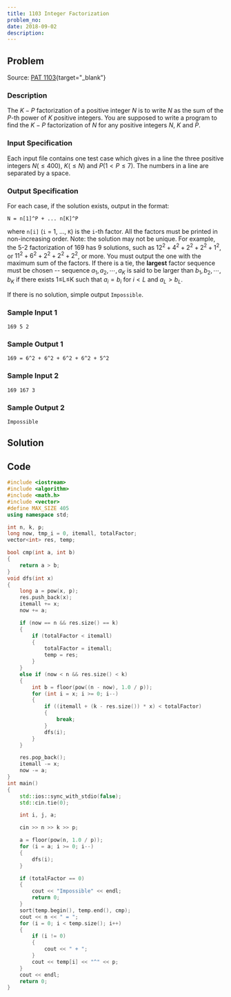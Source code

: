 ```yaml
---
title: 1103 Integer Factorization
problem_no:
date: 2018-09-02
description:
---
```


<!--more-->

## Problem

Source: [PAT 1103](https://pintia.cn/problem-sets/994805342720868352/exam/problems/994805364711604224){target="_blank"}

### Description

The $K−P$ factorization of a positive integer $N$ is to write $N$ as the sum of the $P$-th power of $K$ positive integers. You are supposed to write a program to find the $K−P$ factorization of $N$ for any positive integers $N$, $K$ and $P$.

### Input Specification

Each input file contains one test case which gives in a line the three positive integers $N(≤400)$, $K(≤N)$ and $P(1<P≤7)$. The numbers in a line are separated by a space.

### Output Specification

For each case, if the solution exists, output in the format:

`N = n[1]^P + ... n[K]^P`

where `n[i]` (`i` = 1, ..., `K`) is the `i`-th factor. All the factors must be printed in non-increasing order.
Note: the solution may not be unique. For example, the 5-2 factorization of 169 has 9 solutions, such as $12^2+4^2+2^2+2^2+1^2$, or $11^2+6^2+2^2+2^2+2^2$, or more. You must output the one with the maximum sum of the factors. If there is a tie, the **largest** factor sequence must be chosen -- sequence ${a_1,a_2,⋯,a_K}$ is said to be larger than ${b_1,b_2,⋯,b_K}$ if there exists 1≤L≤K such that $a_i=b_i$ for $i<L$ and $a_L>b_L$.

If there is no solution, simple output `Impossible`.

### Sample Input 1

```text
169 5 2
```

### Sample Output 1

```text
169 = 6^2 + 6^2 + 6^2 + 6^2 + 5^2
```

### Sample Input 2

```text
169 167 3
```

### Sample Output 2

```text
Impossible
```

## Solution

## Code




```cpp
#include <iostream>
#include <algorithm>
#include <math.h>
#include <vector>
#define MAX_SIZE 405
using namespace std;

int n, k, p;
long now, tmp_i = 0, itemall, totalFactor;
vector<int> res, temp;

bool cmp(int a, int b)
{
    return a > b;
}
void dfs(int x)
{
    long a = pow(x, p);
    res.push_back(x);
    itemall += x;
    now += a;

    if (now == n && res.size() == k)
    {
        if (totalFactor < itemall)
        {
            totalFactor = itemall;
            temp = res;
        }
    }
    else if (now < n && res.size() < k)
    {
        int b = floor(pow((n - now), 1.0 / p));
        for (int i = x; i >= 0; i--)
        {
            if ((itemall + (k - res.size()) * x) < totalFactor)
            {
                break;
            }
            dfs(i);
        }
    }

    res.pop_back();
    itemall -= x;
    now -= a;
}
int main()
{
    std::ios::sync_with_stdio(false);
    std::cin.tie(0);

    int i, j, a;

    cin >> n >> k >> p;

    a = floor(pow(n, 1.0 / p));
    for (i = a; i >= 0; i--)
    {
        dfs(i);
    }

    if (totalFactor == 0)
    {
        cout << "Impossible" << endl;
        return 0;
    }
    sort(temp.begin(), temp.end(), cmp);
    cout << n << " = ";
    for (i = 0; i < temp.size(); i++)
    {
        if (i != 0)
        {
            cout << " + ";
        }
        cout << temp[i] << "^" << p;
    }
    cout << endl;
    return 0;
}
```
